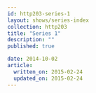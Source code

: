 ```yaml
---
id: http203-series-1
layout: shows/series-index
collection: http203
title: "Series 1"
description: ""
published: true

date: 2014-10-02
article:
  written_on: 2015-02-24
  updated_on: 2015-02-24
---
```

